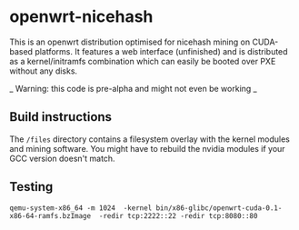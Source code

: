 # openwrt-nicehash

This is an openwrt distribution optimised for nicehash mining on CUDA-based platforms. It features a web interface (unfinished) 
and is distributed as a kernel/initramfs combination which can easily be booted over PXE without any disks.

_ Warning: this code is pre-alpha and might not even be working _

## Build instructions

The `/files` directory contains a filesystem overlay with the kernel modules and mining software. You might have
to rebuild the nvidia modules if your GCC version doesn't match.

## Testing

`qemu-system-x86_64 -m 1024  -kernel bin/x86-glibc/openwrt-cuda-0.1-x86-64-ramfs.bzImage  -redir tcp:2222::22 -redir tcp:8080::80`
